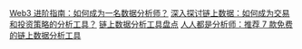 [Web3 进阶指南：如何成为一名数据分析师？](https://foresightnews.pro/topic/detail/27)
[深入探讨链上数据：如何成为交易和投资策略的分析工具？](https://www.theblockbeats.info/news/36434)
[链上数据分析工具盘点](https://foresightnews.pro/article/detail/19293)
[]()
[人人都是分析师：推荐 7 款免费的链上数据分析工具](https://www.panewslab.com/zh/articledetails/qxj5lrt1.html)
[]()
